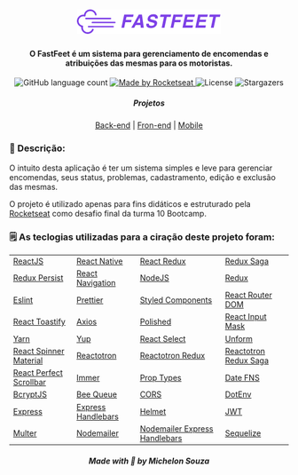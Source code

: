<h1 align="center">
  <img src="/.github/logo.png" alt="FastFeet" />
</h1>

<h4 align="center">
  O FastFeet é um sistema para gerenciamento de encomendas e atribuições das mesmas para os motoristas.
</h4>

<p align="center">
  <img alt="GitHub language count" src="https://img.shields.io/github/languages/count/michelonsouza/bootcamp-10-desafio-final?color=%237d40e7">

  <a href="https://github.com/michelonsouza">
    <img alt="Made by Rocketseat" src="https://img.shields.io/badge/made%20by-Michelon Souza-%237d40e7">
  </a>

  <img alt="License" src="https://img.shields.io/badge/license-MIT-%237d40e7">

  <img alt="Stargazers" src="https://img.shields.io/github/stars/michelonsouza/bootcamp-10-desafio-final?style=social">
</p>

<h5 align="center">Projetos</h5>
<p align="center">
  <a href="/backend#readme">Back-end</a>&nbsp;|&nbsp;<a href="/web">Fron-end</a>&nbsp;|&nbsp;<a href="/mobile">Mobile</a>
</p>

<h3>📝 Descrição:</h3>

<p>
  O intuito desta aplicação é ter um sistema simples e leve para gerenciar encomendas, seus status, problemas,        cadastramento, edição e exclusão das mesmas.
</p>
<p>
  O projeto é utilizado apenas para fins didáticos e estruturado pela <a href="https://rocketseat.com.br">Rocketseat</a> como desafio final da turma 10 Bootcamp.
</p>

<h3>🗒️ As teclogias utilizadas para a ciração deste projeto foram:</h3>

<table width="100%" style="width: 100%;">
  <tr>
    <td><a target="blank" rel="noopener noreferrer" href="https://reactjs.org/">ReactJS</a></td>
    <td><a target="blank" rel="noopener noreferrer" href="https://reactnative.dev/">React Native</a></td>
    <td><a target="blank" rel="noopener noreferrer" href="https://react-redux.js.org/">React Redux</a></td>
    <td><a target="blank" rel="noopener noreferrer" href="https://redux-saga.js.org/">Redux Saga</a></td>
  </tr>
  <tr>
    <td><a target="blank" rel="noopener noreferrer" href="https://github.com/rt2zz/redux-persist">Redux Persist</a></td>
    <td><a target="blank" rel="noopener noreferrer" href="https://reactnavigation.org/">React Navigation</a></td>
    <td><a target="blank" rel="noopener noreferrer" href="https://nodejs.org/en/">NodeJS</a></td>
    <td><a target="blank" rel="noopener noreferrer" href="https://redux.js.org/">Redux</a></td>
  </tr>
  <tr>
    <td><a target="blank" rel="noopener noreferrer" href="https://eslint.org/">Eslint</a></td>
    <td><a target="blank" rel="noopener noreferrer" href="https://prettier.io/">Prettier</a></td>
    <td><a target="blank" rel="noopener noreferrer" href="https://styled-components.com/">Styled Components</a></td>
    <td><a target="blank" rel="noopener noreferrer" href="https://reacttraining.com/react-router/">React Router DOM</a></td>
  </tr>
  <tr>
    <td><a target="blank" rel="noopener noreferrer" href="https://fkhadra.github.io/react-toastify/">React Toastify</a></td>
    <td><a target="blank" rel="noopener noreferrer" href="https://github.com/axios/axios">Axios</a></td>
    <td><a target="blank" rel="noopener noreferrer" href="https://polished.js.org/">Polished</a></td>
    <td><a target="blank" rel="noopener noreferrer" href="https://github.com/sanniassin/react-input-mask">React Input Mask</a></td>
  </tr>
  <tr>
    <td><a target="blank" rel="noopener noreferrer" href="https://yarnpkg.com/">Yarn</a></td>
    <td><a target="blank" rel="noopener noreferrer" href="https://github.com/jquense/yup">Yup</a></td>
    <td><a target="blank" rel="noopener noreferrer" href="https://react-select.com/">React Select</a></td>
    <td><a target="blank" rel="noopener noreferrer" href="https://unform.dev/">Unform</a></td>
  </tr>
  <tr>
    <td><a target="blank" rel="noopener noreferrer" href="https://github.com/icarus-sullivan/react-spinner-material">React Spinner Material</a></td>
    <td><a target="blank" rel="noopener noreferrer" href="https://github.com/infinitered/reactotron">Reactotron</a></td>
    <td><a target="blank" rel="noopener noreferrer" href="https://github.com/infinitered/reactotron/blob/master/docs/plugin-redux.md">Reactotron Redux</a></td>
    <td><a target="blank" rel="noopener noreferrer" href="https://github.com/infinitered/reactotron/blob/master/docs/plugin-redux-saga.md">Reactotron Redux Saga</a></td>
  </tr>
  <tr>
    <td><a target="blank" rel="noopener noreferrer" href="https://github.com/goldenyz/react-perfect-scrollbar">React Perfect Scrollbar</a></td>
    <td><a target="blank" rel="noopener noreferrer" href="https://immerjs.github.io/immer/docs/introduction">Immer</a></td>
    <td><a target="blank" rel="noopener noreferrer" href="https://pt-br.reactjs.org/docs/typechecking-with-proptypes.html">Prop Types</a></td>
    <td><a target="blank" rel="noopener noreferrer" href="https://date-fns.org/">Date FNS</a></td>
  </tr>
  <tr>
    <td><a target="blank" rel="noopener noreferrer" href="https://github.com/dcodeIO/bcrypt.js">BcryptJS</a></td>
    <td><a target="blank" rel="noopener noreferrer" href="https://github.com/bee-queue/bee-queue">Bee Queue</a></td>
    <td><a target="blank" rel="noopener noreferrer" href="https://github.com/expressjs/cors">CORS</a></td>
    <td><a target="blank" rel="noopener noreferrer" href="https://github.com/motdotla/dotenv">DotEnv</a></td>
  </tr>
  <tr>
    <td><a target="blank" rel="noopener noreferrer" href="https://expressjs.com/">Express</a></td>
    <td><a target="blank" rel="noopener noreferrer" href="https://github.com/ericf/express-handlebars">Express Handlebars</a></td>
    <td><a target="blank" rel="noopener noreferrer" href="https://helmetjs.github.io/">Helmet</a></td>
    <td><a target="blank" rel="noopener noreferrer" href="https://github.com/auth0/node-jsonwebtoken">JWT</a></td>
  </tr>
  <tr>
    <td><a target="blank" rel="noopener noreferrer" href="https://github.com/expressjs/multer">Multer</a></td>
    <td><a target="blank" rel="noopener noreferrer" href="https://nodemailer.com/">Nodemailer</a></td>
    <td><a target="blank" rel="noopener noreferrer" href="https://github.com/yads/nodemailer-express-handlebars">Nodemailer Express Handlebars</a></td>
    <td><a target="blank" rel="noopener noreferrer" href="https://sequelize.org/">Sequelize</a></td>
  </tr>
</table>

<h5 align="center">Made with 🖤 by Michelon Souza</h5>
